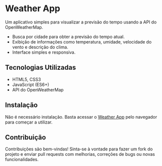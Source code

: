 # Weather App


Um aplicativo simples para visualizar a previsão do tempo usando a API do OpenWeatherMap.

- Busca por cidade para obter a previsão do tempo atual.
- Exibição de informações como temperatura, umidade, velocidade do vento e descrição do clima.
- Interface simples e responsiva.

## Tecnologias Utilizadas

- HTML5, CSS3
- JavaScript (ES6+)
- API do OpenWeatherMap

## Instalação

Não é necessário instalação. Basta acessar o [Weather App](https://kappsdevs.github.io/weather-app/) pelo navegador para começar a utilizar.

## Contribuição

Contribuições são bem-vindas! Sinta-se à vontade para fazer um fork do projeto e enviar pull requests com melhorias, correções de bugs ou novas funcionalidades.



